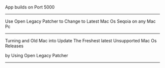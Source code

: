 App builds on Port 5000


--------------

Use Open Legacy Patcher
to Change to Latest
Mac Os Seqoia
on any Mac Pc


--------------

Turning and Old Mac into Update The Freshest latest Unsupported Mac Os
Releases 

by Using Open Legacy Patcher

--------------
